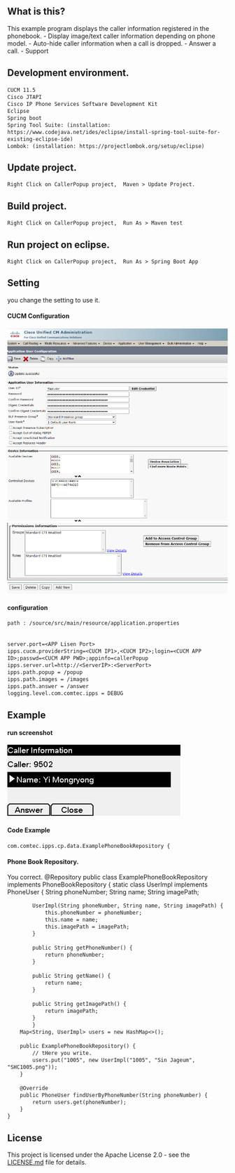 ## What is this?
This example program displays the caller information registered in the phonebook.
        - Display image/text caller information depending on phone model.
        - Auto-hide caller information when a call is dropped.
        - Answer a call.
        - Support 

## Development environment.
	CUCM 11.5
	Cisco JTAPI
	Cisco IP Phone Services Software Development Kit
	Eclipse
	Spring boot
	Spring Tool Suite: (installation: https://www.codejava.net/ides/eclipse/install-spring-tool-suite-for-existing-eclipse-ide)
	Lombok: (installation: https://projectlombok.org/setup/eclipse)


## Update project.
    Right Click on CallerPopup project,  Maven > Update Project.

## Build project.
    Right Click on CallerPopup project,  Run As > Maven test

## Run project on eclipse.
    Right Click on CallerPopup project,  Run As > Spring Boot App
    
## Setting
you change the setting to use it.

#### CUCM Configuration
<img src="./image/CUCM_config.png">
<img src="./image/CUCM_config_2.png">
	
#### configuration
	path : /source/src/main/resource/application.properties


	server.port=<APP Lisen Port>
	ipps.cucm.providerString=<CUCM IP1>,<CUCM IP2>;login=<CUCM APP ID>;passwd=<CUCM APP PWD>;appinfo=callerPopup
	ipps.server.url=http://<ServerIP>:<ServerPort>
	ipps.path.popup = /popup
	ipps.path.images = /images
	ipps.path.answer = /answer
	logging.level.com.comtec.ipps = DEBUG
	
## Example
#### run screenshot
<img src="./image/popup.png">

#### Code Example
	com.comtec.ipps.cp.data.ExamplePhoneBookRepository {


#### Phone Book Repository.
You correct.
	@Repository
	public class ExamplePhoneBookRepository implements PhoneBookRepository {
		static class UserImpl implements PhoneUser {
            	String phoneNumber;
            	String name;
            	String imagePath;
            
			UserImpl(String phoneNumber, String name, String imagePath) {
				this.phoneNumber = phoneNumber;
				this.name = name;
				this.imagePath = imagePath;
			}

			public String getPhoneNumber() {
				return phoneNumber;
			}

			public String getName() {
				return name;
			}

			public String getImagePath() {
				return imagePath;
			}
        	}
		Map<String, UserImpl> users = new HashMap<>();

		public ExamplePhoneBookRepository() {
		    // tHere you write.
		    users.put("1005", new UserImpl("1005", "Sin Jageum", "SHC1005.png"));
		}

		@Override
		public PhoneUser findUserByPhoneNumber(String phoneNumber) {
		    return users.get(phoneNumber);
		}
	}


## License
This project is licensed under the Apache License 2.0 - see the  [LICENSE.md](./LICENSE.md) file for details.
